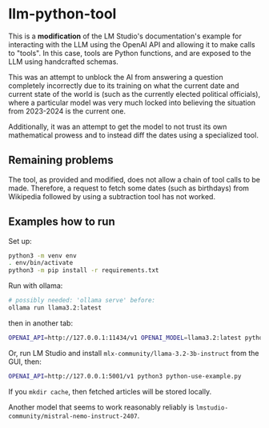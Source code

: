 # llm-python-tool

This is a **modification** of the LM Studio's documentation's example for interacting with the
LLM using the OpenAI API and allowing it to make calls to "tools". In this case, tools are
Python functions, and are exposed to the LLM using handcrafted schemas.

This was an attempt to unblock the AI from answering a question completely incorrectly due to
its training on what the current date and current state of the world is (such as the currently
elected political officials), where a particular model was very much locked into believing the
situation from 2023-2024 is the current one.

Additionally, it was an attempt to get the model to not trust its own mathematical prowess and
to instead diff the dates using a specialized tool.

## Remaining problems

The tool, as provided and modified, does not allow a chain of tool calls to be made. Therefore,
a request to fetch some dates (such as birthdays) from Wikipedia followed by using a subtraction
tool has not worked.

## Examples how to run

Set up:

```bash
python3 -m venv env
. env/bin/activate
python3 -m pip install -r requirements.txt
```

Run with ollama:

```bash
# possibly needed: 'ollama serve' before:
ollama run llama3.2:latest
```

then in another tab:

```bash
OPENAI_API=http://127.0.0.1:11434/v1 OPENAI_MODEL=llama3.2:latest python3 python-use-example.py
```

Or, run LM Studio and install `mlx-community/llama-3.2-3b-instruct` from the GUI, then:

```bash
OPENAI_API=http://127.0.0.1:5001/v1 python3 python-use-example.py
```

If you `mkdir cache`, then fetched articles will be stored locally.

Another model that seems to work reasonably reliably is
`lmstudio-community/mistral-nemo-instruct-2407`.